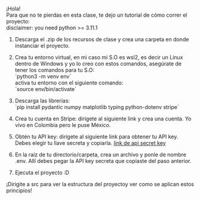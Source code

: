 ¡Hola!  
Para que no te pierdas en esta clase, te dejo un tutorial de cómo correr el proyecto:  
disclaimer: you need python >= 3.11.1  
1. Descarga el .zip de los recursos de clase y crea una carpeta en donde instanciar el proyecto.  

2. Crea tu entorno virtual, en mi caso mi S.O es wsl2, es decir un Linux dentro de Windows y yo lo creo con estos comandos, asegúrate de tener los comandos para tu S.O:  
´python3 -m venv env´  
activa tu entorno con el siguiente comando:  
´source env/bin/activate´  
3. Descarga las librerías:  
´pip install pydantic numpy matplotlib typing python-dotenv stripe´  

4. Crea tu cuenta en Stripe: dirígete al siguiente link y crea una cuenta. Yo vivo en Colombia pero le puse México.  

5. Obtén tu API key: dirígete al siguiente link para obtener tu API key. Debes elegir tu llave secreta y copiarla. [link de api secret key](https://dashboard.stripe.com/test/apikeys)   

6. En la raíz de tu directorio/carpeta, crea un archivo y ponle de nombre .env. Allí debes pegar la API key secreta que copiaste del paso anterior.  

7. Ejecuta el proyecto :D  

¡Dirigite a src para ver la estructura del proyectoy ver como se aplícan estos principios!  
